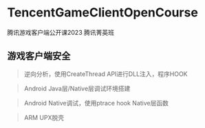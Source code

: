 # TencentGameClientOpenCourse

腾讯游戏客户端公开课2023 腾讯菁英班

## 游戏客户端安全

> 逆向分析，使用CreateThread API进行DLL注入，程序HOOK

> Android Java层/Native层调试环境搭建

> Android Native调试，使用ptrace hook Native层函数

> ARM UPX脱壳
